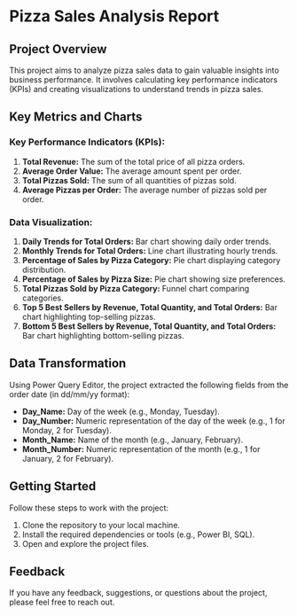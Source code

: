# Pizza Sales Analysis Report

## Project Overview

This project aims to analyze pizza sales data to gain valuable insights into business performance. It involves calculating key performance indicators (KPIs) and creating visualizations to understand trends in pizza sales.

## Key Metrics and Charts

### Key Performance Indicators (KPIs):

1. **Total Revenue:** The sum of the total price of all pizza orders.
2. **Average Order Value:** The average amount spent per order.
3. **Total Pizzas Sold:** The sum of all quantities of pizzas sold.
4. **Average Pizzas per Order:** The average number of pizzas sold per order.

### Data Visualization:

1. **Daily Trends for Total Orders:** Bar chart showing daily order trends.
2. **Monthly Trends for Total Orders:** Line chart illustrating hourly trends.
3. **Percentage of Sales by Pizza Category:** Pie chart displaying category distribution.
4. **Percentage of Sales by Pizza Size:** Pie chart showing size preferences.
5. **Total Pizzas Sold by Pizza Category:** Funnel chart comparing categories.
6. **Top 5 Best Sellers by Revenue, Total Quantity, and Total Orders:** Bar chart highlighting top-selling pizzas.
7. **Bottom 5 Best Sellers by Revenue, Total Quantity, and Total Orders:** Bar chart highlighting bottom-selling pizzas.

## Data Transformation

Using Power Query Editor, the project extracted the following fields from the order date (in dd/mm/yy format):

- **Day_Name:** Day of the week (e.g., Monday, Tuesday).
- **Day_Number:** Numeric representation of the day of the week (e.g., 1 for Monday, 2 for Tuesday).
- **Month_Name:** Name of the month (e.g., January, February).
- **Month_Number:** Numeric representation of the month (e.g., 1 for January, 2 for February).

## Getting Started

Follow these steps to work with the project:
1. Clone the repository to your local machine.
2. Install the required dependencies or tools (e.g., Power BI, SQL).
3. Open and explore the project files.

## Feedback

If you have any feedback, suggestions, or questions about the project, please feel free to reach out.


